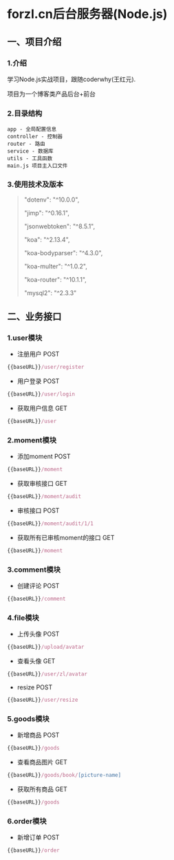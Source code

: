# forzl.cn后台服务器(Node.js)

## 一、项目介绍

### 1.介绍

学习Node.js实战项目，跟随coderwhy(王红元).  

项目为一个博客类产品后台+前台  

### 2.目录结构

```
app - 全局配置信息
controller - 控制器
router - 路由
service - 数据库
utils - 工具函数
main.js 项目主入口文件
```

### 3.使用技术及版本

> "dotenv": "^10.0.0",
>
> "jimp": "^0.16.1",
>
> "jsonwebtoken": "^8.5.1",
>
> "koa": "^2.13.4",
>
> "koa-bodyparser": "^4.3.0",
>
> "koa-multer": "^1.0.2",
>
> "koa-router": "^10.1.1",
>
> "mysql2": "^2.3.3"

## 二、业务接口

### 1.user模块

- 注册用户 POST

```js
{{baseURL}}/user/register
```

- 用户登录 POST

```js
{{baseURL}}/user/login
```

- 获取用户信息 GET

```js
{{baseURL}}/user
```

### 2.moment模块

- 添加moment POST

```js
{{baseURL}}/moment
```

- 获取审核接口 GET

```js
{{baseURL}}/moment/audit
```

- 审核接口 POST

```js
{{baseURL}}/moment/audit/1/1
```

- 获取所有已审核moment的接口 GET

```js
{{baseURL}}/moment
```

### 3.comment模块

- 创建评论 POST

```js
{{baseURL}}/comment
```

### 4.file模块

- 上传头像 POST

```js
{{baseURL}}/upload/avatar
```

- 查看头像 GET

```js
{{baseURL}}/user/zl/avatar
```

- resize POST

```js
{{baseURL}}/user/resize
```

### 5.goods模块

- 新增商品 POST

```js
{{baseURL}}/goods
```

- 查看商品图片 GET

```js
{{baseURL}}/goods/book/[picture-name]
```

- 获取所有商品 GET

```js
{{baseURL}}/goods
```

### 6.order模块

- 新增订单 POST

```js
{{baseURL}}/order
```

